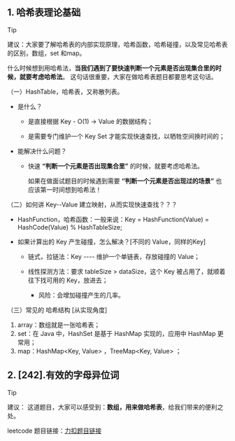 ## 1. 哈希表理论基础

> [!TIP]
>
> 建议：大家要了解哈希表的内部实现原理，哈希函数，哈希碰撞，以及常见哈希表的区别，数组，set 和map。  
>
> 什么时候想到用哈希法，**当我们遇到了要快速判断一个元素是否出现集合里的时候，就要考虑哈希法**。  这句话很重要，大家在做哈希表题目都要思考这句话。 



（一）HashTable，哈希表，又称散列表。

- 是什么？

  - 是直接根据 Key - O(1) -> Value 的数据结构；

  - 是需要专门维护一个 Key Set 才能实现快速查找，以牺牲空间换时间的；

- 能解决什么问题？

  - 快速 **“判断一个元素是否出现集合里”** 的时候，就要考虑哈希法。

    如果在做面试题目的时候遇到需要 **“判断一个元素是否出现过的场景”** 也应该第一时间想到哈希法！



（二）如何讲 Key--Value 建立映射，从而实现快速查找？？？

- HashFunction，哈希函数：一般来说：Key = HashFunction(Value) = HashCode(Value) % HashTableSize;

- 如果计算出的 Key 产生碰撞，怎么解决？[不同的 Value，同样的Key]

  - 链式，拉链法：Key ---- 维护一个单链表，存放碰撞的 Value；

  - 线性探测方法：要求 tableSize > dataSize，这个 Key 被占用了，就顺着往下找可用的 Key，放进去；

    - 风险：会增加碰撞产生的几率。

      

（三）常见的 哈希结构 [从实现角度]

1. array：数组就是一张哈希表；
2. set：在 Java 中，HashSet 是基于 HashMap 实现的，应用中 HashMap 更常用；
3. map：HashMap<Key, Value> ，TreeMap<Key, Value> ；





## 2. [242].有效的字母异位词

> [!TIP]
>
> 建议： 这道题目，大家可以感受到：**数组，用来做哈希表**，给我们带来的便利之处。 

leetcode 题目链接：[力扣题目链接](https://leetcode.cn/problems/valid-anagram/)









































































